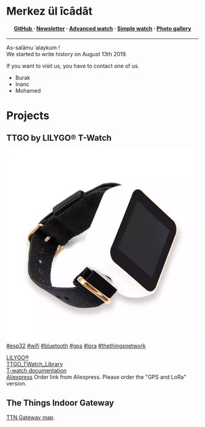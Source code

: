 # Merkez ül îcâdât

<h4 align="center">
<a href="https://github.com/merkez-ul-icadat/merkez-ul-icadat.github.io">GitHub </a> &middot;
<a href="http://eepurl.com/gDn2cP">Newsletter</a> &middot;
<a href="https://github.com/merkez-ul-icadat/AdvancedWatch">Advanced watch</a> &middot;
<a href="https://github.com/merkez-ul-icadat/SimpleWatch">Simple watch</a> &middot;
<a href="gallery"> Photo gallery</a>   
</h4>

---

As-salāmu ʿalaykum !  
We started to write history on August 13th 2019.  

If you want to visit us, you have to contact one of us.  
- Burak
- Inanc
- Mohamed

# Projects
## TTGO by LILYGO® T-Watch
![TTGO T-Watch](img/TTGO_T-Watch.jpeg)  
[#esp32](https://twitter.com/search?q=%23esp32) [#wifi](https://twitter.com/search?q=%23wifi) [#bluetooth](https://twitter.com/search?q=%23bluetooth) [#gps](https://twitter.com/search?q=%23gps) [#lora](https://twitter.com/search?q=%23lora) [#thethingsnetwork](https://twitter.com/search?q=%23thethingsnetwork)    

[LILYGO®](http://www.lilygo.cn/)    
[TTGO_TWatch_Library](https://github.com/Xinyuan-LilyGO/TTGO_TWatch_Library)  
[T-watch documentation](https://t-watch-document-en.readthedocs.io/en/latest/index.html)  
[Aliexpress](https://www.aliexpress.com/item/33038999162.html?spm=a2g0s.8937460.0.0.1e452e0eNhD7k4)
Order link from Aliexpress. Please order the "GPS and LoRa" version.  

## The Things Indoor Gateway
[TTN Gateway map](https://ttnmapper.org/colour-radar/?gateway[]=58A0CBFFFE800D52).
